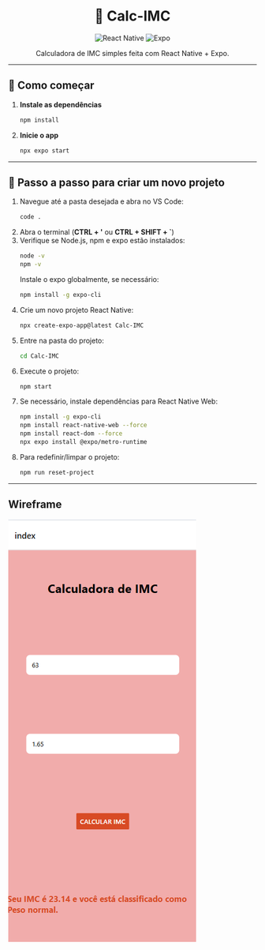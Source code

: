 <h1 align="center">🧮 Calc-IMC</h1>
<p align="center">
  <img src="https://img.shields.io/badge/React%20Native-2025-blue?logo=react" alt="React Native" />
  <img src="https://img.shields.io/badge/Expo-managed-brightgreen?logo=expo" alt="Expo" />
</p>

<p align="center">
  Calculadora de IMC simples feita com React Native + Expo.
</p>

---

## 🚀 Como começar

1. **Instale as dependências**
   ```bash
   npm install
   ```

2. **Inicie o app**
   ```bash
   npx expo start
   ```

---

## 📝 Passo a passo para criar um novo projeto

1. Navegue até a pasta desejada e abra no VS Code:
   ```bash
   code .
   ```
2. Abra o terminal (**CTRL + '** ou **CTRL + SHIFT + `**)
3. Verifique se Node.js, npm e expo estão instalados:
   ```bash
   node -v
   npm -v
   ```
   Instale o expo globalmente, se necessário:
   ```bash
   npm install -g expo-cli
   ```
4. Crie um novo projeto React Native:
   ```bash
   npx create-expo-app@latest Calc-IMC
   ```
5. Entre na pasta do projeto:
   ```bash
   cd Calc-IMC
   ```
6. Execute o projeto:
   ```bash
   npm start
   ```
7. Se necessário, instale dependências para React Native Web:
   ```bash
   npm install -g expo-cli
   npm install react-native-web --force
   npm install react-dom --force
   npx expo install @expo/metro-runtime
   ```
8. Para redefinir/limpar o projeto:
   ```bash
   npm run reset-project
   ```

---

## Wireframe

![Screenshot](./assets/images/Captura%20de%20tela%202025-08-05%20151951.png)
